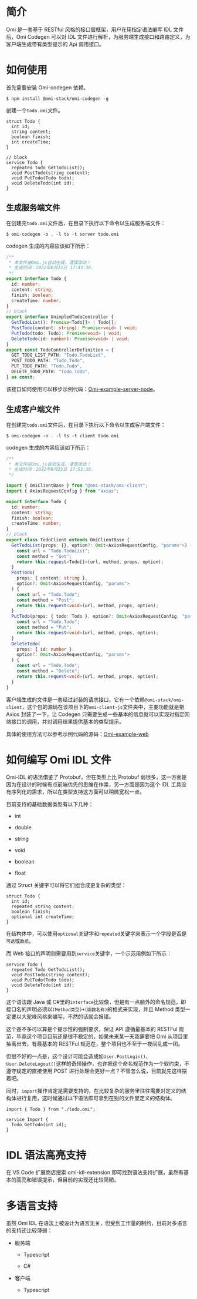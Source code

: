 # 简介

Omi 是一套基于 RESTful 风格的接口层框架，用户在用指定语法编写 IDL 文件后，Omi Codegen 可以对 IDL 文件进行解析，为服务端生成接口和路由定义，为客户端生成带有类型提示的 Api 调用接口。

# 如何使用

首先需要安装 Omi-codegen 依赖。

```
$ npm install @omi-stack/omi-codegen -g
```

创建一个`todo.omi`文件。

```
struct Todo {
  int id;
  string content;
  boolean finish;
  int createTime;
}

// block
service Todo {
  repeated Todo GetTodoList();
  void PostTodo(string content);
  void PutTodo(Todo todo);
  void DeleteTodo(int id);
}
```

## 生成服务端文件

在创建完`todo.omi`文件后，在目录下执行以下命令以生成服务端文件：

```
$ omi-codegen -o . -l ts -t server todo.omi
```

codegen 生成的内容应该如下所示：

```ts
/**
 * 本文件由Omi.js自动生成，谨慎改动！
 * 生成时间：2022年8月23日 17:43:36.
 */
export interface Todo {
  id: number;
  content: string;
  finish: boolean;
  createTime: number;
}
// block
export interface UnimpledTodoController {
  GetTodoList(): Promise<Todo[]> | Todo[];
  PostTodo(content: string): Promise<void> | void;
  PutTodo(todo: Todo): Promise<void> | void;
  DeleteTodo(id: number): Promise<void> | void;
}
export const TodoControllerDefinition = {
  GET_TODO_LIST_PATH: "Todo.TodoList",
  POST_TODO_PATH: "Todo.Todo",
  PUT_TODO_PATH: "Todo.Todo",
  DELETE_TODO_PATH: "Todo.Todo",
} as const;
```

该接口如何使用可以移步示例代码：[Omi-example-server-node](https://github.com/sheason2019/omi-example/tree/master/packages/omi-example-server-node)。

## 生成客户端文件

在创建完`todo.omi`文件后，在目录下执行以下命令以生成客户端文件：

```
$ omi-codegen -o . -l ts -t client todo.omi
```

codegen 生成的内容应该如下所示：

```ts
/**
 * 本文件由Omi.js自动生成，谨慎改动！
 * 生成时间：2022年8月23日 17:53:39.
 */

import { OmiClientBase } from "@omi-stack/omi-client";
import { AxiosRequestConfig } from "axios";

export interface Todo {
  id: number;
  content: string;
  finish: boolean;
  createTime: number;
}
// block
export class TodoClient extends OmiClientBase {
  GetTodoList(props: {}, option?: Omit<AxiosRequestConfig, "params">) {
    const url = "Todo.TodoList";
    const method = "Get";
    return this.request<Todo[]>(url, method, props, option);
  }
  PostTodo(
    props: { content: string },
    option?: Omit<AxiosRequestConfig, "params">
  ) {
    const url = "Todo.Todo";
    const method = "Post";
    return this.request<void>(url, method, props, option);
  }
  PutTodo(props: { todo: Todo }, option?: Omit<AxiosRequestConfig, "params">) {
    const url = "Todo.Todo";
    const method = "Put";
    return this.request<void>(url, method, props, option);
  }
  DeleteTodo(
    props: { id: number },
    option?: Omit<AxiosRequestConfig, "params">
  ) {
    const url = "Todo.Todo";
    const method = "Delete";
    return this.request<void>(url, method, props, option);
  }
}
```

客户端生成的文件是一套经过封装的请求接口，它有一个依赖`@omi-stack/omi-client`，这个包的源码在该项目下的`omi-client-js`文件夹中，主要功能就是把 Axios 封装了一下，让 Codegen 只需要生成一些基本的信息就可以实现对指定网络接口的调用，并对调用结果提供基本的类型提示。

具体的使用方法可以参考示例代码的源码：[Omi-example-web](https://github.com/sheason2019/omi-example/tree/master/packages/omi-example-web)

# 如何编写 Omi IDL 文件

Omi-IDL 的语法借鉴了 Protobuf，但在类型上比 Protobuf 弱很多，这一方面是因为在设计的时候有点前端优先的思维在作祟，另一方面是因为这个 IDL 工具没有序列化的需求，所以在类型支持这方面可以稍微宽松一点。

目前支持的基础数据类型有以下几种：

- int

- double

- string

- void

- boolean

- float

通过 Struct 关键字可以将它们组合成更复杂的类型：

```
struct Todo {
  int id;
  repeated string content;
  boolean finish;
  optional int createTime;
}
```

在结构体中，可以使用`optional`关键字和`repeated`关键字来表示一个字段是否是`可选`或`数组`。

而 Web 接口的声明则需要用到`service`关键字，一个示范用例如下所示：

```
service Todo {
  repeated Todo GetTodoList();
  void PostTodo(string content);
  void PutTodo(Todo todo);
  void DeleteTodo(int id);
}
```

这个语法跟 Java 或 C#里的`interface`比较像，但是有一点额外的命名规范，即接口名的声明必须以`(Method类型)+(函数名称)`的格式来实现，并且 Method 类型一定要以大驼峰风格来编写，不然的话就会报错。

这个差不多可以算是个提示性的强制要求，保证 API 遵循最基本的 RESTFul 规范，毕竟这个项目目前还是很不稳定的，如果未来某一天我需要把 Omi 从项目里抽离出去，有最基本的 RESTFul 规范在，整个项目也不至于一夜间乱成一团。

但很不好的一点是，这个设计可能会造成如`User.PostLogin()`、`User.DeleteLogout()`这样的奇怪操作，也许把这个命名规范作为一个软约束，不遵守规定的直接使用 POST 进行处理会更好一点？不管怎么说，目前就先这样摆着吧。

同时，`import`操作肯定是需要支持的，在比较复杂的服务里往往需要对定义的结构体进行复用，这时候通过以下语法即可拿到在别的文件里定义的结构体。

```
import { Todo } from "./todo.omi";

service Import {
  Todo GetTodo(int id);
}
```

# IDL 语法高亮支持

在 VS Code 扩展商店搜索 omi-idl-extension 即可找到语法支持扩展，虽然有基本的高亮和错误提示，但目前的实现还比较简陋。

# 多语言支持

虽然 Omi IDL 在语法上被设计为语言无关，但受到工作量的制约，目前对多语言的支持还比较薄弱：

- 服务端

  - Typescript

  - C#

- 客户端

  - Typescript
